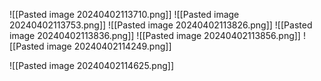 ![[Pasted image 20240402113710.png]]
![[Pasted image 20240402113753.png]]
![[Pasted image 20240402113826.png]]
![[Pasted image 20240402113836.png]]
![[Pasted image 20240402113856.png]]
![[Pasted image 20240402114249.png]]


![[Pasted image 20240402114625.png]]
